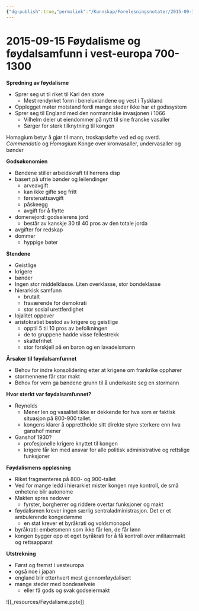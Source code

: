 ```yaml
---
{"dg-publish":true,"permalink":"/Kunnskap/Forelesningsnotater/2015-09-15 Føydalisme og føydalsamfunn i vest-europa 700-1300/","tags":["hi110","forelesning"]}
---
```



# 2015-09-15 Føydalisme og føydalsamfunn i vest-europa 700-1300
**Spredning av føydalisme**

* Sprer seg ut til riket til Karl den store
	* Mest rendyrket form i beneluxlandene og vest i Tyskland
* Opplegget møter motstand fordi mange steder ikke har et godssystem
* Sprer seg til England med den normanniske invasjonen i 1066
	* Vilhelm deler ut eiendommer på nytt til sine franske vasaller
	* Sørger for sterk tilknytning til kongen

Homagium betyr å gjør til mann, troskapsløfte ved ed og sverd. _Commendatio_ og _Homagium_
Konge over kronvasaller, undervasaller og bønder

**Godsøkonomien**

* Bøndene stiller arbeidskraft til herrens disp
* basert på ufrie bønder og leilendinger
	* arveavgift
	* kan ikke gifte seg fritt
	* førstenattsavgift
	* påskeegg
	* avgift for å flytte
* domenejord: godseierens jord
	* består av kanskje 30 til 40 pros av den totale jorda
* avgifter for redskap
* dommer
	* hyppige bøter

**Stendene**

* Geistlige
* krigere
* bønder
* Ingen stor middelklasse. Liten overklasse, stor bondeklasse
* hierarkisk samfunn
	* brutalt
	* fraværende for demokrati
	* stor sosial urettferdighet
* lojalitet oppover
* aristokratiet bestod av krigere og geistlige
	* opptil 5 til 10 pros av befolkningen
	* de to gruppene hadde visse fellestrekk
	* skattefrihet
	* stor forskjell på en baron og en lavadelsmann

**Årsaker til føydalsamfunnet**

* Behov for indre konsolidering etter at krigene om frankrike opphører
* stormennene får stor makt
* Behov for vern ga bøndene grunn til å underkaste seg en stormann

**Hvor sterkt var føydalsamfunnet?**

* Reynolds
	* Mener len og vasalitet ikke er dekkende for hva som er faktisk situasjon på 800-900 tallet. 
	* kongens klarer å opprettholde sitt direkte styre sterkere enn hva ganshof mener
* Ganshof 1930?
	* profesjonelle krigere knyttet til kongen
	* krigere får len med ansvar for alle politisk administrative og rettslige funksjoner

**Føydalismens oppløsning**

* Riket fragmenteres på 800- og 900-tallet
* Ved for mange ledd i hierarkiet mister kongen mye kontroll, de små enhetene blir autonome
* Makten spres nedover
	* fyrster, borgherrer og riddere overtar funksjoner og makt
* føydalismen krever ingen særlig sentraladministrasjon. Det er et ambulerende kongedømme
	* en stat krever et byråkrati og voldsmonopol
* byråkrati: embetsmenn som ikke får len, de får lønn
* kongen bygger opp et eget byråkrati for å få kontroll over militærmakt og rettsapparat

**Utstrekning**

* Først og fremst i vesteuropa
* også noe i japan
* england blir etterhvert mest gjennomføydalisert
* mange steder med bondeselveie
	* eller få gods og svak godseiermakt
	

![[_resources/Føydalisme.pptx]]
